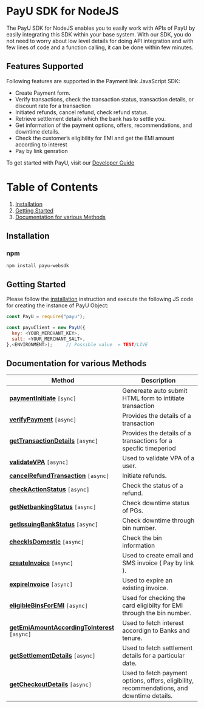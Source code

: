 # PayU SDK for NodeJS

The PayU SDK for NodeJS enables you to easily work with APIs of PayU by easily integrating this SDK within your base system.
With our SDK, you do not need to worry about low level details for doing API integration and with few lines of code and a function calling, it can be done within few minutes.

## Features Supported
Following features are supported in the Payment link JavaScript SDK:
 - Create Payment form.
 - Verify transactions, check the transaction status, transaction details, or discount rate for a transaction
 - Initiated refunds, cancel refund, check refund status.
 - Retrieve settlement details which the bank has to settle you.
 - Get information of the payment options, offers, recommendations, and downtime details.
 - Check the customer’s eligibility for EMI and get the EMI amount according to interest 
 - Pay by link genration

To get started with PayU, visit our [Developer Guide](https://devguide.payu.in/)

# Table of Contents
 1. [Installation](#installation)
 2. [Getting Started](#getting-started)
 3. [Documentation for various Methods](#documentation-for-various-methods)

## Installation

### npm

```shell
npm install payu-websdk
```


## Getting Started

Please follow the [installation](#installation) instruction and execute the following JS code for creating the instance of PayU Object:

```javascript
const PayU = require("payu");

const payuClient = new PayU({
  key: <YOUR_MERCHANT_KEY>,
  salt: <YOUR_MERCHANT_SALT>,
},<ENVIRONMENT>);     // Possible value  = TEST/LIVE

```
## Documentation for various Methods 


Method |  Description
------------- | -------------
[**paymentInitiate**](docs/initiate.md) ```[sync]``` | Genereate auto submit HTML form to intitiate transaction 
[**verifyPayment**](docs/verifyPayment.md) ```[async]```| Provides the details of a transaction  
[**getTransactionDetails**](docs/getTransactionDetails.md) ```[async]```| Provides the details of a transactions for a specfic timeperiod
[**validateVPA**](docs/validateVPA.md) ```[async]```| Used to validate VPA of a user. 
[**cancelRefundTransaction**](docs/cancelRefundTransaction.md) ```[async]```| Initiate refunds. 
[**checkActionStatus**](docs/checkActionStatus.md) ```[async]```| Check the status of a refund.  
[**getNetbankingStatus**](docs/getNetbankingStatus.md) ```[async]```| Check downtime status of PGs. 
[**getIssuingBankStatus**](docs/getIssuingBankStatus.md) ```[async]```| Check downtime through bin number. 
[**checkIsDomestic**](docs/checkIsDomestic.md) ```[async]```| Check the bin information
[**createInvoice**](docs/createInvoice.md) ```[async]```|  Used to create email and SMS invoice ( Pay by link ).
[**expireInvoice**](docs/expireInvoice.md) ```[async]```| Used to expire an existing invoice.
[**eligibleBinsForEMI**](docs/eligibleBinsForEMI.md) ```[async]```|  Used for checking the card eligibilty for EMI through the bin number.
[**getEmiAmountAccordingToInterest**](docs/getEmiAmountAccordingToInterest.md) ```[async]```| Used to fetch interest accordign to Banks and tenure.
[**getSettlementDetails**](docs/getSettlementDetails.md) ```[async]```|  Used to fetch settlement details for a particular date.
[**getCheckoutDetails**](docs/getCheckoutDetails.md) ```[async]```|  Used to fetch payment options, offers, eligibility, recommendations, and downtime details.
